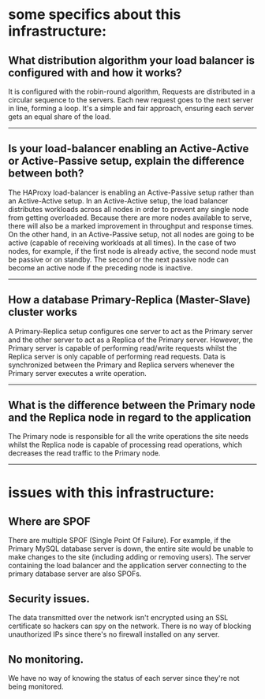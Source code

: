 # some specifics about this infrastructure:
## What distribution algorithm your load balancer is configured with and how it works?
It is configured with the robin-round algorithm, Requests are distributed in a circular sequence to the servers. Each new request goes to the next server in line, forming a loop. It's a simple and fair approach, ensuring each server gets an equal share of the load.

---

## Is your load-balancer enabling an Active-Active or Active-Passive setup, explain the difference between both?
The HAProxy load-balancer is enabling an Active-Passive setup rather than an Active-Active setup. In an Active-Active setup, the load balancer distributes workloads across all nodes in order to prevent any single node from getting overloaded. Because there are more nodes available to serve, there will also be a marked improvement in throughput and response times. On the other hand, in an Active-Passive setup, not all nodes are going to be active (capable of receiving workloads at all times). In the case of two nodes, for example, if the first node is already active, the second node must be passive or on standby. The second or the next passive node can become an active node if the preceding node is inactive.

---

## How a database Primary-Replica (Master-Slave) cluster works
A Primary-Replica setup configures one server to act as the Primary server and the other server to act as a Replica of the Primary server. However, the Primary server is capable of performing read/write requests whilst the Replica server is only capable of performing read requests. Data is synchronized between the Primary and Replica servers whenever the Primary server executes a write operation.

---

## What is the difference between the Primary node and the Replica node in regard to the application
The Primary node is responsible for all the write operations the site needs whilst the Replica node is capable of processing read operations, which decreases the read traffic to the Primary node.

---

# issues with this infrastructure:

## Where are SPOF
There are multiple SPOF (Single Point Of Failure).
For example, if the Primary MySQL database server is down, the entire site would be unable to make changes to the site (including adding or removing users). The server containing the load balancer and the application server connecting to the primary database server are also SPOFs.

## Security issues.
The data transmitted over the network isn't encrypted using an SSL certificate so hackers can spy on the network. There is no way of blocking unauthorized IPs since there's no firewall installed on any server.


## No monitoring.
We have no way of knowing the status of each server since they're not being monitored.

